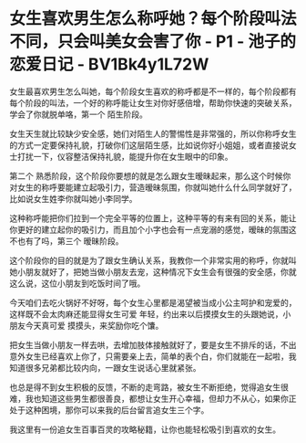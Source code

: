 # 女生喜欢男生怎么称呼她？每个阶段叫法不同，只会叫美女会害了你 - P1 - 池子的恋爱日记 - BV1Bk4y1L72W

女生最喜欢男生怎么叫她，每个阶段女生喜欢的称呼都是不一样的，每个阶段都有每个阶段的叫法，一个好的称呼能让女生对你好感倍增，帮助你快速的突破关系，学会了你就脱单咯，第一个 陌生阶段。

女生天生就比较缺少安全感，她们对陌生人的警惕性是非常强的，所以你称呼女生的方式一定要保持礼貌，打破你们这层陌生感，比如说你好小姐姐，或者直接说女士打扰一下，仪容整洁保持礼貌，能提升你在女生眼中的印象。

第二个 熟悉阶段，这个阶段你要想的就是怎么跟女生暧昧起来，那么这个时候你对女生的称呼要能建立起吸引力，营造暧昧氛围，你就叫她什么什么同学就好了，比如说女生姓李你就叫她小李同学。

这种称呼能把你们拉到一个完全平等的位置上，这种平等的有来有回的关系，能让你更好的建立起你的吸引力，而且加个小字也会有一点宠溺的感觉，暧昧的氛围这不也有了吗，第三个 暧昧阶段。

这个阶段你的目的就是为了跟女生确认关系，我教你一个非常实用的称呼，你就叫她小朋友就好了，把她当做小朋友去宠，这种情况下女生会有很强的安全感，你就这么说，这位小朋友到吃饭时间了哦。

今天咱们去吃火锅好不好呀，每个女生心里都是渴望被当成小公主呵护和宠爱的，这样既不会太肉麻还能显得女生可爱 年轻，约出来以后摸摸女生的头跟她说，小朋友今天真可爱 摸摸头，来奖励你吃个馕。

把女生当做小朋友一样去哄，去增加肢体接触就好了，要是女生不排斥的话，不出意外女生已经喜欢上你了，只需要亲上去，简单的表个白，你们就能在一起啦，我知道很多兄弟都比较内向，一跟女生说话心里就紧张。

也总是得不到女生积极的反馈，不断的走弯路，被女生不断拒绝，觉得追女生很难，我也知道这些男生都很善良，都想让女生开心幸福，但却力不从心，如果你正处于这种困境，那你可以来我的后台留言追女生三个字。

我这里有一份追女生百事百灵的攻略秘籍，让你也能轻松吸引到喜欢的女生。
